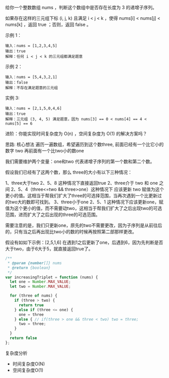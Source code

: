 给你一个整数数组 nums ，判断这个数组中是否存在长度为 3 的递增子序列。

如果存在这样的三元组下标 (i, j, k) 且满足 i < j < k ，使得 nums[i] < nums[j] < nums[k] ，返回 true ；否则，返回 false 。


示例 1：

```
输入：nums = [1,2,3,4,5]
输出：true
解释：任何 i < j < k 的三元组都满足题意
```

示例 2：

```
输入：nums = [5,4,3,2,1]
输出：false
解释：不存在满足题意的三元组
```

实例 3:

```
输入：nums = [2,1,5,0,4,6]
输出：true
解释：三元组 (3, 4, 5) 满足题意，因为 nums[3] == 0 < nums[4] == 4 < nums[5] == 6
```

进阶：你能实现时间复杂度为 O(n) ，空间复杂度为 O(1) 的解决方案吗？

思路:
  核心想法 遍历一遍数组，希望遍历到这个数three, 前面已经有一个比它小的数字 two 再前面有一个比two小的数one

  我们需要维护两个变量：one和two 代表递增子序列的第一个数和第二个数。

  假设我们已经有了这两个数，那么 three的大小有以下三种情况：

  1、three大于two 2、5、8 这种情况下直接返回true
  2、three介于 two 和 one 之间 2、5、4（three<=two && three>one）这种情况下 应该更新 two 赋值为这个更小的值。这相当于帮我们扩大了three的可选择范围，当再次遇到一个比更新过的two大的数即可找到。
  3、three小于one 2、5、1 这种情况下应该更新one，赋值为这个更小的值，而不需要动two，这相当于帮我们扩大了之后出现two的可选范围，进而扩大了之后出现的three的可选范围。

  需要注意的是，我们只更新one，原先的two不需要更改，因为子序列是从前往后的，只有当之后再出现比two小的数的时候再按照第二部那样更改。

  假设有如如下示例：[2,5,1,6] 在遇到1之后更新了one，后遇到6，因为先判断是否大于two，由于6大于5，就直接返回true了。





```js
/**
 * @param {number[]} nums
 * @return {boolean}
 */
var increasingTriplet = function (nums) {
  let one = Number.MAX_VALUE;
  let two = Number.MAX_VALUE;

  for (three of nums) {
    if (three > two) {
      return true
    } else if (three <= one) {
      one = three
    } else { // if(three > one && three < two) two = three;
      two = three;
    }
  }
  return false
};
```
复杂度分析
  * 时间复杂度O(N)
  * 空间复杂度O(1)

